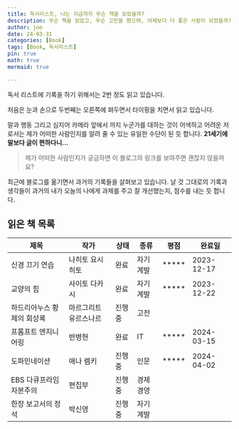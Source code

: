 ```yaml
---
title: 독서리스트, 나는 지금까지 무슨 책을 읽었을까?
description: 무슨 책을 읽었고, 무슨 고민을 했으며, 어제보다 더 좋은 사람이 되었을까?
author: joo
date: 24-03-31
categories: [Book]
tags: [Book, 독서리스트]
pin: true
math: true
mermaid: true

---
```

독서 리스트에 기록을 하기 위해서는 2번 정도 읽고 있습니다. 

처음은 눈과 손으로 두번째는 오른쪽에 펴두면서 타이핑을 치면서 읽고 있습니다.

말과 행동 그리고 심지어 카메라 앞에서 까지 누군가를 대하는 것이 어색하고 어려운 저로서는 제가 어떠한 사람인지를 알려 줄 수 있는 유일한 수단이 된 듯 합니다.
**21세기에 말보다 글이 편하다니...**

>제가 어떠한 사람인지가 궁금하면 이 블로그의 링크를 보여주면 괜찮지 않을까요?

최근에 블로그를 옮기면서 과거의 기록들을 살펴보고 있습니다.
날 것 그대로의 기록과 생각들이 과거의 내가 오늘의 나에게 과제를 주고 잘 개선했는지, 점수를 내는 듯 합니다.

## 읽은 책 목록

| 제목   | 작가 | 상태 | 종류 | 평점 | 완료일 |
|--------|------|------|------|------|-----|
|신경 끄기 연습|나히토 요시히토|완료|자기 계발|*****|2023-12-17|
|교양의 힘|사이토 다카시|완료|자기 계발|*****|2023-12-22|
|하드리아누스 황제의 회상록|마르그리트 유르스나르|진행 중|고전|||
|프롬프트 엔지니어링|반병현|완료|IT|*****|2024-03-15|
|도파민네이션|애나 렘키|진행중|인문|*****|2024-04-02|
|EBS 다큐프라임 자본주의|편집부|진행중|경제 경영|||
|한장 보고서의 정석|박신영|진행중|자기계발|||